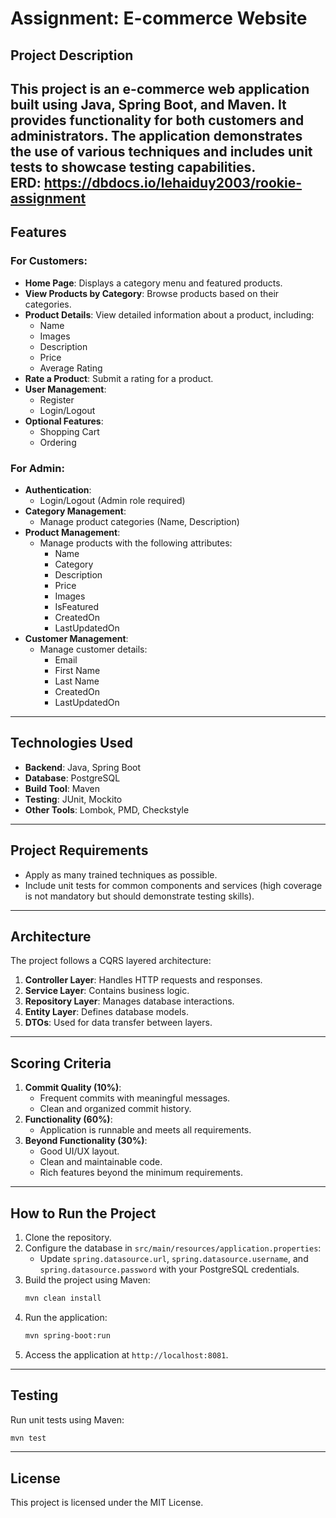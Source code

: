 # Assignment: E-commerce Website

## Project Description
This project is an e-commerce web application built using **Java**, **Spring Boot**, and **Maven**. It provides functionality for both customers and administrators. The application demonstrates the use of various techniques and includes unit tests to showcase testing capabilities.
<br/>
**ERD**: https://dbdocs.io/lehaiduy2003/rookie-assignment
---

## Features

### For Customers:
- **Home Page**: Displays a category menu and featured products.
- **View Products by Category**: Browse products based on their categories.
- **Product Details**: View detailed information about a product, including:
    - Name
    - Images
    - Description
    - Price
    - Average Rating
- **Rate a Product**: Submit a rating for a product.
- **User Management**:
    - Register
    - Login/Logout
- **Optional Features**:
    - Shopping Cart
    - Ordering

### For Admin:
- **Authentication**:
    - Login/Logout (Admin role required)
- **Category Management**:
    - Manage product categories (Name, Description)
- **Product Management**:
    - Manage products with the following attributes:
        - Name
        - Category
        - Description
        - Price
        - Images
        - IsFeatured
        - CreatedOn
        - LastUpdatedOn
- **Customer Management**:
    - Manage customer details:
        - Email
        - First Name
        - Last Name
        - CreatedOn
        - LastUpdatedOn

---

## Technologies Used
- **Backend**: Java, Spring Boot
- **Database**: PostgreSQL
- **Build Tool**: Maven
- **Testing**: JUnit, Mockito
- **Other Tools**: Lombok, PMD, Checkstyle

---

## Project Requirements
- Apply as many trained techniques as possible.
- Include unit tests for common components and services (high coverage is not mandatory but should demonstrate testing skills).

---

## Architecture
The project follows a CQRS layered architecture:
1. **Controller Layer**: Handles HTTP requests and responses.
2. **Service Layer**: Contains business logic.
3. **Repository Layer**: Manages database interactions.
4. **Entity Layer**: Defines database models.
5. **DTOs**: Used for data transfer between layers.

---

## Scoring Criteria
1. **Commit Quality (10%)**:
    - Frequent commits with meaningful messages.
    - Clean and organized commit history.
2. **Functionality (60%)**:
    - Application is runnable and meets all requirements.
3. **Beyond Functionality (30%)**:
    - Good UI/UX layout.
    - Clean and maintainable code.
    - Rich features beyond the minimum requirements.

---

## How to Run the Project
1. Clone the repository.
2. Configure the database in `src/main/resources/application.properties`:
    - Update `spring.datasource.url`, `spring.datasource.username`, and `spring.datasource.password` with your PostgreSQL credentials.
3. Build the project using Maven:
   ```bash
   mvn clean install
   ```
4. Run the application:
   ```bash
   mvn spring-boot:run
   ```
5. Access the application at `http://localhost:8081`.

---

## Testing
Run unit tests using Maven:
```bash
mvn test
```

---

## License
This project is licensed under the MIT License.